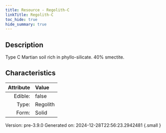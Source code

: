 ```yaml
---
title: Resource - Regolith-C
linkTitle: Regolith-C
toc_hide: true
hide_summary: true
---
```


## Description
 &#10;&#9;&#9;Type C Martian soil rich in phyllo-silicate. 40% smectite.

## Characteristics

| Attribute      | Value |
|--------:|:------|
|Edible:|false|
|Type:|Regolith|
|Form:|Solid|
 



    

Version: pre-3.9.0 Generated on: 2024-12-28T22:56:23.2942481
{.small }
